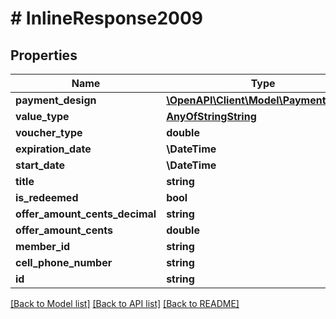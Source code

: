 # # InlineResponse2009

## Properties

Name | Type | Description | Notes
------------ | ------------- | ------------- | -------------
**payment_design** | [**\OpenAPI\Client\Model\PaymentDesign**](PaymentDesign.md) |  |
**value_type** | [**AnyOfStringString**](AnyOfStringString.md) |  |
**voucher_type** | **double** |  |
**expiration_date** | **\DateTime** |  |
**start_date** | **\DateTime** |  |
**title** | **string** |  |
**is_redeemed** | **bool** |  |
**offer_amount_cents_decimal** | **string** |  |
**offer_amount_cents** | **double** |  |
**member_id** | **string** |  |
**cell_phone_number** | **string** |  |
**id** | **string** |  |

[[Back to Model list]](../../README.md#models) [[Back to API list]](../../README.md#endpoints) [[Back to README]](../../README.md)
